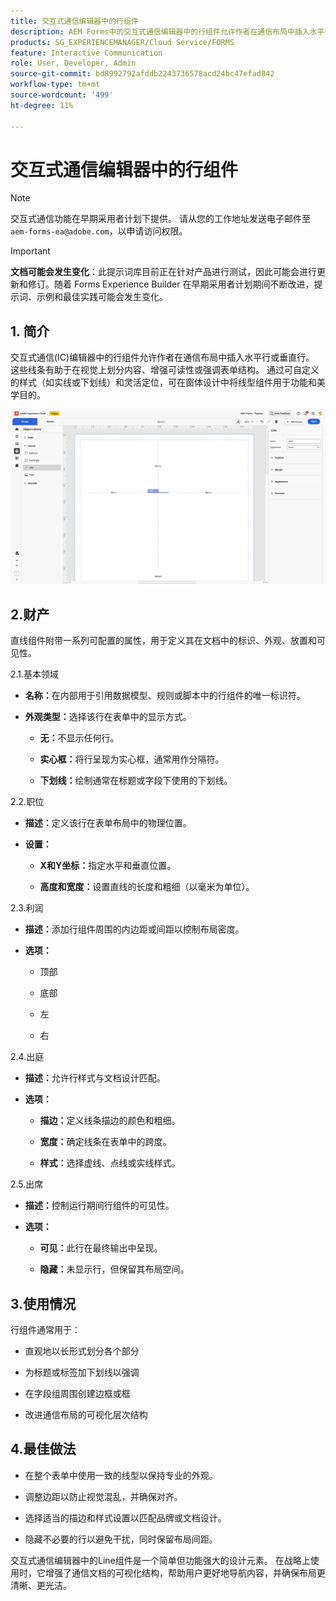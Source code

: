 ```yaml
---
title: 交互式通信编辑器中的行组件
description: AEM Forms中的交互式通信编辑器中的行组件允许作者在通信布局中插入水平行或垂直行。
products: SG_EXPERIENCEMANAGER/Cloud Service/FORMS
feature: Interactive Communication
role: User, Developer, Admin
source-git-commit: bd8992792afddb2243736578acd24bc47efad842
workflow-type: tm+mt
source-wordcount: '499'
ht-degree: 11%

---
```



# 交互式通信编辑器中的行组件

>[!NOTE]
>
> 交互式通信功能在早期采用者计划下提供。 请从您的工作地址发送电子邮件至 `aem-forms-ea@adobe.com`，以申请访问权限。

>[!IMPORTANT]
>
> **文档可能会发生变化**：此提示词库目前正在针对产品进行测试，因此可能会进行更新和修订。随着 Forms Experience Builder 在早期采用者计划期间不断改进，提示词、示例和最佳实践可能会发生变化。

## &#x200B;1. 简介

交互式通信(IC)编辑器中的行组件允许作者在通信布局中插入水平行或垂直行。 这些线条有助于在视觉上划分内容、增强可读性或强调表单结构。 通过可自定义的样式（如实线或下划线）和灵活定位，可在窗体设计中将线型组件用于功能和美学目的。

![查找IC文档](/help/forms/interactive-communication/assets/line.png)

## 2.财产

直线组件附带一系列可配置的属性，用于定义其在文档中的标识、外观、放置和可见性。

2.1.基本领域

- **名称：**&#x200B;在内部用于引用数据模型、规则或脚本中的行组件的唯一标识符。

- **外观类型：**&#x200B;选择该行在表单中的显示方式。

   - **无：**&#x200B;不显示任何行。

   - **实心框：**&#x200B;将行呈现为实心框，通常用作分隔符。

   - **下划线：**&#x200B;绘制通常在标题或字段下使用的下划线。

2.2.职位

- **描述：**&#x200B;定义该行在表单布局中的物理位置。

- **设置：**

   - **X和Y坐标：**&#x200B;指定水平和垂直位置。

   - **高度和宽度：**&#x200B;设置直线的长度和粗细（以毫米为单位）。

2.3.利润

- **描述：**&#x200B;添加行组件周围的内边距或间距以控制布局密度。

- **选项：**

   - 顶部

   - 底部

   - 左

   - 右

2.4.出庭

- **描述：**&#x200B;允许行样式与文档设计匹配。

- **选项：**

   - **描边：**&#x200B;定义线条描边的颜色和粗细。

   - **宽度：**&#x200B;确定线条在表单中的跨度。

   - **样式：**&#x200B;选择虚线、点线或实线样式。

2.5.出席

- **描述：**&#x200B;控制运行期间行组件的可见性。

- **选项：**

   - **可见：**&#x200B;此行在最终输出中呈现。

   - **隐藏：**&#x200B;未显示行，但保留其布局空间。

## 3.使用情况

行组件通常用于：

- 直观地以长形式划分各个部分

- 为标题或标签加下划线以强调

- 在字段组周围创建边框或框

- 改进通信布局的可视化层次结构

## 4.最佳做法

- 在整个表单中使用一致的线型以保持专业的外观。

- 调整边距以防止视觉混乱，并确保对齐。

- 选择适当的描边和样式设置以匹配品牌或文档设计。

- 隐藏不必要的行以避免干扰，同时保留布局间距。

交互式通信编辑器中的Line组件是一个简单但功能强大的设计元素。 在战略上使用时，它增强了通信文档的可视化结构，帮助用户更好地导航内容，并确保布局更清晰、更光洁。


